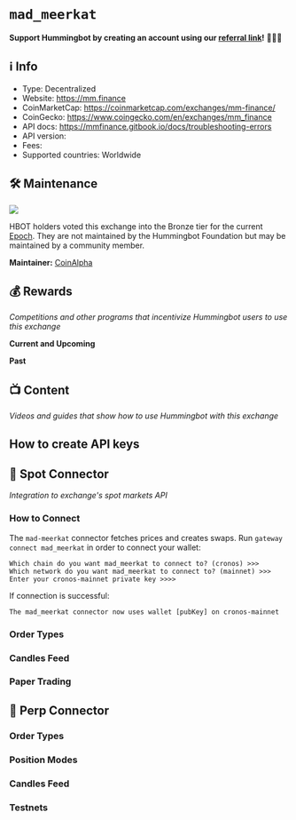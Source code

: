 # `mad_meerkat`

**Support Hummingbot by creating an account using our [referral link](https://mad-meerkat.exchange/)!** 🙏🙏🙏

## ℹ️ Info

- Type: Decentralized
- Website: <https://mm.finance>
- CoinMarketCap: <https://coinmarketcap.com/exchanges/mm-finance/>
- CoinGecko: <https://www.coingecko.com/en/exchanges/mm_finance>
- API docs: <https://mmfinance.gitbook.io/docs/troubleshooting-errors>
- API version: 
- Fees: 
- Supported countries: Worldwide

## 🛠 Maintenance

![](https://img.shields.io/static/v1?label=Hummingbot&message=BRONZE&color=green)

HBOT holders voted this exchange into the Bronze tier for the current [Epoch](/governance/epochs). They are not maintained by the Hummingbot Foundation but may be maintained by a community member.

**Maintainer:** [CoinAlpha](https://coinalpha.com)

## 💰 Rewards
*Competitions and other programs that incentivize Hummingbot users to use this exchange*

**Current and Upcoming**



**Past**



## 📺 Content
*Videos and guides that show how to use Hummingbot with this exchange*



## How to create API keys

## 🔀 Spot Connector
*Integration to exchange's spot markets API*


### How to Connect

The `mad-meerkat` connector fetches prices and creates swaps. Run `gateway connect mad_meerkat` in order to connect your wallet:

```
Which chain do you want mad_meerkat to connect to? (cronos) >>>
Which network do you want mad_meerkat to connect to? (mainnet) >>>
Enter your cronos-mainnet private key >>>>
```

If connection is successful:

```
The mad_meerkat connector now uses wallet [pubKey] on cronos-mainnet
```


### Order Types


### Candles Feed

### Paper Trading


## 🔀 Perp Connector


### Order Types


### Position Modes


### Candles Feed


### Testnets

